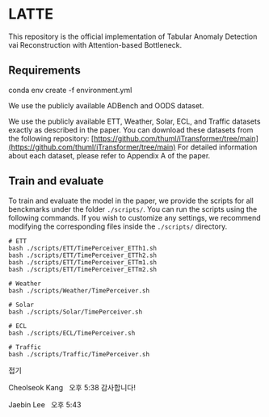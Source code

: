 # LATTE

This repository is the official implementation of Tabular Anomaly Detection vai Reconstruction with Attention-based Bottleneck. 

## Requirements

conda env create -f environment.yml

We use the publicly available ADBench and OODS dataset.



We use the publicly available ETT, Weather, Solar, ECL, and Traffic datasets exactly as described in the paper. You can download these datasets from the following repository: [https://github.com/thuml/iTransformer/tree/main](https://github.com/thuml/iTransformer/tree/main)
For detailed information about each dataset, please refer to Appendix A of the paper.

## Train and evaluate

To train and evaluate the model in the paper, we provide the scripts for all benckmarks under the folder `./scripts/`.  You can run the scripts using the following commands.
If you wish to customize any settings, we recommend modifying the corresponding files inside the `./scripts/` directory.

```
# ETT
bash ./scripts/ETT/TimePerceiver_ETTh1.sh
bash ./scripts/ETT/TimePerceiver_ETTh2.sh
bash ./scripts/ETT/TimePerceiver_ETTm1.sh
bash ./scripts/ETT/TimePerceiver_ETTm2.sh

# Weather
bash ./scripts/Weather/TimePerceiver.sh

# Solar
bash ./scripts/Solar/TimePerceiver.sh

# ECL
bash ./scripts/ECL/TimePerceiver.sh

# Traffic
bash ./scripts/Traffic/TimePerceiver.sh
```
접기














Cheolseok Kang
  오후 5:38
감사합니다!


Jaebin Lee
  오후 5:43